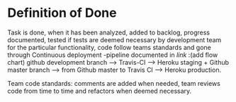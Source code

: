 # Definition of Done

Task is done, when it has been analyzed, added to backlog, progress documented, tested if tests are deemed necessary by development team for the particular functionality, code follow teams standards and gone through Continuous deployment -pipeline documented in _link_ :(add flow chart) github development branch --> Travis-CI --> Heroku staging + Github master branch --> from Github master to Travis CI --> Heroku production.

Team code standards: comments are added when needed, team reviews code from time to time and refactors when deemed necessary.
